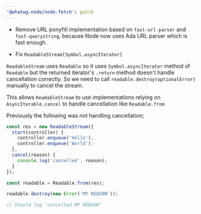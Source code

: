```yaml
---
'@whatwg-node/node-fetch': patch
---
```


- Remove URL ponyfill implementation based on `fast-url-parser` and `fast-querystring`, because Node now uses Ada URL parser which is fast enough.

- Fix `ReadableStream[Symbol.asyncIterator]`

`ReadableStream` uses `Readable` so it uses `Symbol.asyncIterator` method of `Readable` but the returned iterator's `.return` method doesn't handle cancellation correctly. So we need to call `readable.destroy(optionalError)` manually to cancel the stream.

This allows `ReadableStream` to use implementations relying on `AsyncIterable.cancel` to handle cancellation like `Readable.from`

Previously the following was not handling cancellation;

```ts
const res = new ReadableStream({
  start(controller) {
    controller.enqueue('Hello');
    controller.enqueue('World');
  },
  cancel(reason) {
    console.log('cancelled', reason);
  }
});

const readable = Readable.from(res);

readable.destroy(new Error('MY REASON'));

// Should log 'cancelled MY REASON'
```
